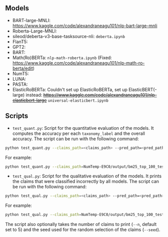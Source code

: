 ## Models

 - BART-large-MNLI: https://www.kaggle.com/code/alexandraneagu101/nlp-bart-large-mnli 
 - Roberta-Large-MNLI:
 - sileod/deberta-v3-base-tasksource-nli: `deberta.ipynb`
 - FlanT5: 
 - GPT2: 
 - BART:
 - Math(Ro)BERTa: `nlp-math-roberta.ipynb` (Fixed: https://www.kaggle.com/code/alexandraneagu101/nlp-math-ro-berta/edit)
 - NumT5:
 - LUNA:
 - PASTA:
 - ElasticRoBERTa: Couldn't set up ElasticRoBERTa, set up ElasticBERT(-large) instead: ~~https://www.kaggle.com/code/alexandraneagu101/nlp-elasticbert-large~~ `universal-elasticbert.ipynb`

## Scripts

 - `test_quant.py`: Script for the quantitative evaluation of the models. It computes the accuracy per each `taxonomy_label` and the overall accuracy.
The script can be run with the following command:
```bash
python test_quant.py --claims_path=<claims_path> --pred_path=<pred_path> --gt_path=<ground_truth_path>
```
For example:
```bash
python test_quant.py --claims_path=NumTemp-E9C0/output/bm25_top_100_test --pred_path=./predictions/predictions_deberta.csv --gt_path=ground_truth.csv
```

 - `test_qual.py`: Script for the qualitative evaluation of the models. It prints the claims that were classified incorrectly by all models.
The script can be run with the following command:
```bash
python test_qual.py --claims_path=<claims_path> --pred_path=<pred_path> --gt_path=<ground_truth_path>
```
For example:
```bash
python test_qual.py --claims_path=NumTemp-E9C0/output/bm25_top_100_test --pred_path=./predictions --gt_path=ground_truth.csv
```

The script also optionally takes the number of claims to print (`--n`, default set to 5) and the seed used for the random selection of the claims (`--seed`).
